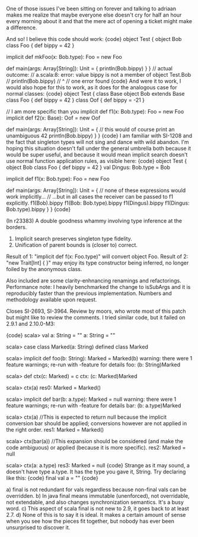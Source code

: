 One of those issues I've been sitting on forever and talking to adriaan makes me realize that maybe everyone else doesn't cry for half an hour every morning about it and that the mere act of opening a ticket might make a difference.

And so! I believe this code should work:
{code}
object Test {
  object Bob
  class Foo { def bippy = 42 }
  
  implicit def mkFoo(x: Bob.type): Foo = new Foo
  
  def main(args: Array[String]): Unit = {
    println(Bob.bippy)
  }
}
// actual outcome:
// a.scala:8: error: value bippy is not a member of object Test.Bob
//     println(Bob.bippy)
//                 ^
// one error found
{code}
And were it to work, I would also hope for this to work, as it does for the analogous case for normal classes:
{code}
object Test {
  class Base 
  object Bob extends Base
  class Foo { def bippy = 42 }
  class Oof { def bippy = -21 }
  
  // I am more specific than you
  implicit def f1(x: Bob.type): Foo = new Foo
  implicit def f2(x: Base): Oof = new Oof
  
  def main(args: Array[String]): Unit = {
    // this would of course print an unambiguous 42
    println(Bob.bippy)
  }
}
{code}
I am familiar with SI-1208 and the fact that singleton types will not sing and dance with wild abandon.  I'm hoping this situation doesn't fall under the general umbrella both because it would be super useful, and because it would mean implicit search doesn't use normal function application rules, as visible here:
{code}
object Test {
  object Bob
  class Foo { def bippy = 42 }
  val Dingus: Bob.type = Bob

  implicit def f1(x: Bob.type): Foo = new Foo    
  
  def main(args: Array[String]): Unit = {
    // none of these expressions would work implicitly...
    // ...but in all cases the receiver can be passed to f1 explicitly.
    f1(Bob).bippy
    f1(Bob: Bob.type).bippy
    f1(Dingus).bippy
    f1(Dingus: Bob.type).bippy
  }
}
{code}

(In r23383) A double goodness whammy involving type inference at the borders.

1) Implicit search preserves singleton type fidelity.
2) Unification of parent bounds is (closer to) correct.

Result of 1: "implicit def f(x: Foo.type)" will convert object Foo.
Result of 2: "new Trait[Int] { }" may enjoy its type constructor being
inferred, no longer foiled by the anonymous class.

Also included are some clarity-enhnancing renamings and refactorings.
Performance note: I heavily benchmarked the change to isSubArgs and it
is reproducibly faster than the previous implementation.  Numbers
and methodology available upon request.

Closes SI-2693, SI-3964.  Review by moors, who wrote most of this patch
but might like to review the comments.
I tried similar code, but it failed on 2.9.1 and 2.10.0-M3:

{code}
scala> val a: String = ""
a: String = ""

scala> case class Marked(a: String)
defined class Marked

scala> implicit def foo(b: String): Marked = Marked(b)
warning: there were 1 feature warnings; re-run with -feature for details
foo: (b: String)Marked

scala> def ctx(c: Marked) = c
ctx: (c: Marked)Marked

scala> ctx(a)
res0: Marked = Marked()

scala> implicit def bar(b: a.type): Marked = null
warning: there were 1 feature warnings; re-run with -feature for details
bar: (b: a.type)Marked

scala> ctx(a) //This is expected to return null because the implicit conversion bar should be applied; conversions however are not applied in the right order.
res1: Marked = Marked()

scala> ctx(bar(a)) //This expansion should be considered (and make the code ambiguous) or applied (because it is more specific).
res2: Marked = null

scala> ctx(a: a.type)
res3: Marked = null
{code}
Strange as it may sound, a doesn't have type a.type.  It has the type you gave it, String.
Try declaring like this:
{code}
final val a = ""
{code}

a) final is not redundant for vals regardless because non-final vals can be overridden.
b) In java final means immutable (unenforced), not overridable, not extendable, and also changes synchronization semantics.  It's a busy word.
c) This aspect of scala final is not new to 2.9, it goes back to at least 2.7.
d) None of this is to say it is ideal.  It makes a certain amount of sense when you see how the pieces fit together, but nobody has ever been unsurprised to discover it.
